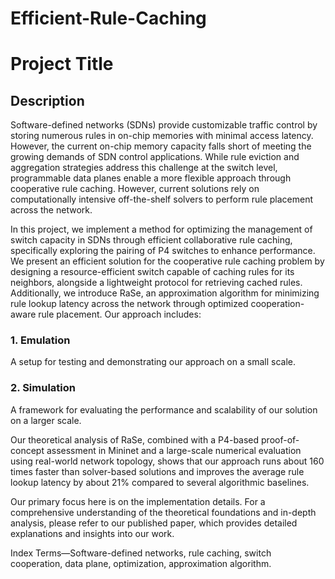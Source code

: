 # Efficient-Rule-Caching
# Project Title

## Description

Software-defined networks (SDNs) provide customizable traffic control by storing numerous rules in on-chip memories with minimal access latency. However, the current on-chip memory capacity falls short of meeting the growing demands of SDN control applications. While rule eviction and aggregation strategies address this challenge at the switch level, programmable data planes enable a more flexible approach through cooperative rule caching. However, current solutions rely on computationally intensive off-the-shelf solvers to perform rule placement across the network.

In this project, we implement a method for optimizing the management of switch capacity in SDNs through efficient collaborative rule caching, specifically exploring the pairing of P4 switches to enhance performance. We present an efficient solution for the cooperative rule caching problem by designing a resource-efficient switch capable of caching rules for its neighbors, alongside a lightweight protocol for retrieving cached rules. Additionally, we introduce RaSe, an approximation algorithm for minimizing rule lookup latency across the network through optimized cooperation-aware rule placement. Our approach includes:

### 1. Emulation
A setup for testing and demonstrating our approach on a small scale.

### 2. Simulation
A framework for evaluating the performance and scalability of our solution on a larger scale.

Our theoretical analysis of RaSe, combined with a P4-based proof-of-concept assessment in Mininet and a large-scale numerical evaluation using real-world network topology, shows that our approach runs about 160 times faster than solver-based solutions and improves the average rule lookup latency by about 21% compared to several algorithmic baselines.

Our primary focus here is on the implementation details. For a comprehensive understanding of the theoretical foundations and in-depth analysis, please refer to our published paper, which provides detailed explanations and insights into our work.

Index Terms—Software-defined networks, rule caching, switch cooperation, data plane, optimization, approximation algorithm.


